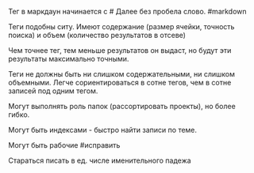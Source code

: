 Тег в маркдаун начинается с # Далее без пробела слово.
#markdown 

Теги подобны ситу. Имеют содержание (размер ячейки, точность поиска) и объем (количество результатов в отсеве)

Чем точнее тег, тем меньше результатов он выдаст, но будут эти результаты максимально точными.

Теги не должны быть ни слишком содержательными, ни слишком объемными. Легче сориентироваться в сотне тегов, чем в сотне записей под одним тегом.

Могут выполнять роль папок (рассортировать проекты), но более гибко.

Могут быть индексами - быстро найти записи по теме.

Могут быть рабочие #исправить  

Стараться писать в ед. числе именительного падежа